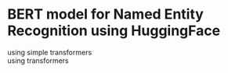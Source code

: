# BERT model for Named Entity Recognition using HuggingFace


using simple transformers<br/>
using transformers
